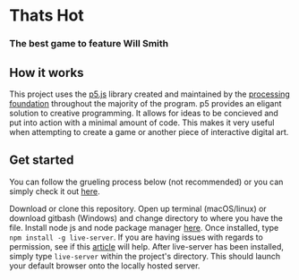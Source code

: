 # Thats Hot
### The best game to feature Will Smith

## How it works
This project uses the [p5.js](https://p5js.org/) library created and maintained by the [processing foundation](https://processingfoundation.org/) throughout the majority of the program. p5 provides an eligant solution to creative programming. It allows for ideas to be concieved and put into action with a minimal amount of code. This makes it very useful when attempting to create a game or another piece of interactive digital art.

## Get started

You can follow the grueling process below (not recommended) or you can simply check it out [here](https://vimolicious.github.io/ThatsHot).

Download or clone this repository. Open up terminal (macOS/linux) or download gitbash (Windows) and change directory to where you have the file. Install node js and node package manager [here](https://nodejs.org/en/download/). Once installed, type `npm install -g live-server`. If you are having issues with regards to permission, see if this [article](https://docs.npmjs.com/resolving-eacces-permissions-errors-when-installing-packages-globally) will help. After live-server has been installed, simply type `live-server` within the project's directory. This should launch your default browser onto the locally hosted server.
